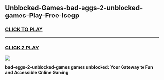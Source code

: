 
## Unblocked-Games-bad-eggs-2-unblocked-games-Play-Free-lsegp
<h3>
<a href="https://premium76.site?title=bad-eggs-2-unblocked-games&ref=09A">CLICK TO PLAY</a></h3>
<hr>

<h3>
<a href="https://premium76.site?title=bad-eggs-2-unblocked-games&ref=09A">CLICK 2 PLAY</a>
  
</h3>

<a href="https://premium76.site?title=bad-eggs-2-unblocked-games&ref=09A"><img src="https://clearcache.store/games.png"></a>


**bad-eggs-2-unblocked-games games unblocked: Your Gateway to Fun and Accessible Online Gaming**

